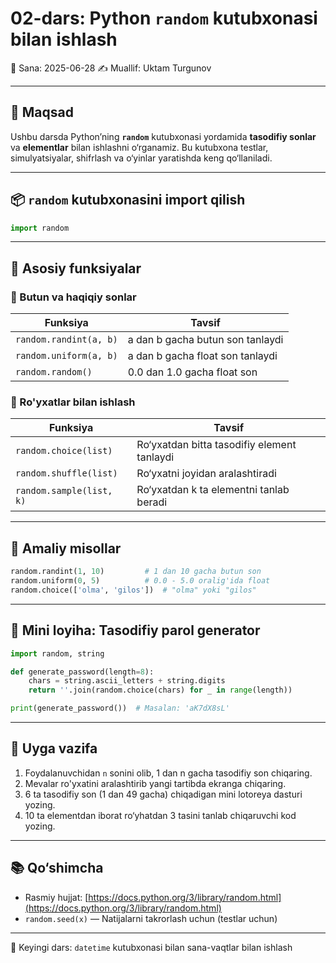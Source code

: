 # 02-dars: Python `random` kutubxonasi bilan ishlash

📅 Sana: 2025-06-28
✍️ Muallif: Uktam Turgunov

---

## 🎯 Maqsad

Ushbu darsda Python’ning **`random`** kutubxonasi yordamida **tasodifiy sonlar** va **elementlar** bilan ishlashni o‘rganamiz. Bu kutubxona testlar, simulyatsiyalar, shifrlash va o‘yinlar yaratishda keng qo‘llaniladi.

---

## 📦 `random` kutubxonasini import qilish

```python
import random
```

---

## 🔢 Asosiy funksiyalar

### 🎲 Butun va haqiqiy sonlar

| Funksiya               | Tavsif                           |
| ---------------------- | -------------------------------- |
| `random.randint(a, b)` | a dan b gacha butun son tanlaydi |
| `random.uniform(a, b)` | a dan b gacha float son tanlaydi |
| `random.random()`      | 0.0 dan 1.0 gacha float son      |

### 🎯 Ro'yxatlar bilan ishlash

| Funksiya                 | Tavsif                                      |
| ------------------------ | ------------------------------------------- |
| `random.choice(list)`    | Ro‘yxatdan bitta tasodifiy element tanlaydi |
| `random.shuffle(list)`   | Ro‘yxatni joyidan aralashtiradi             |
| `random.sample(list, k)` | Ro‘yxatdan k ta elementni tanlab beradi     |

---

## 🧪 Amaliy misollar

```python
random.randint(1, 10)         # 1 dan 10 gacha butun son
random.uniform(0, 5)          # 0.0 - 5.0 oralig'ida float
random.choice(['olma', 'gilos'])  # "olma" yoki "gilos"
```

---

## 🔐 Mini loyiha: Tasodifiy parol generator

```python
import random, string

def generate_password(length=8):
    chars = string.ascii_letters + string.digits
    return ''.join(random.choice(chars) for _ in range(length))

print(generate_password())  # Masalan: 'aK7dX8sL'
```

---

## 📝 Uyga vazifa

1. Foydalanuvchidan `n` sonini olib, 1 dan n gacha tasodifiy son chiqaring.
2. Mevalar ro'yxatini aralashtirib yangi tartibda ekranga chiqaring.
3. 6 ta tasodifiy son (1 dan 49 gacha) chiqadigan mini lotoreya dasturi yozing.
4. 10 ta elementdan iborat ro‘yhatdan 3 tasini tanlab chiqaruvchi kod yozing.

---

## 📚 Qo‘shimcha

* Rasmiy hujjat: [https://docs.python.org/3/library/random.html](https://docs.python.org/3/library/random.html)
* `random.seed(x)` — Natijalarni takrorlash uchun (testlar uchun)

---

🚀 Keyingi dars: `datetime` kutubxonasi bilan sana-vaqtlar bilan ishlash
